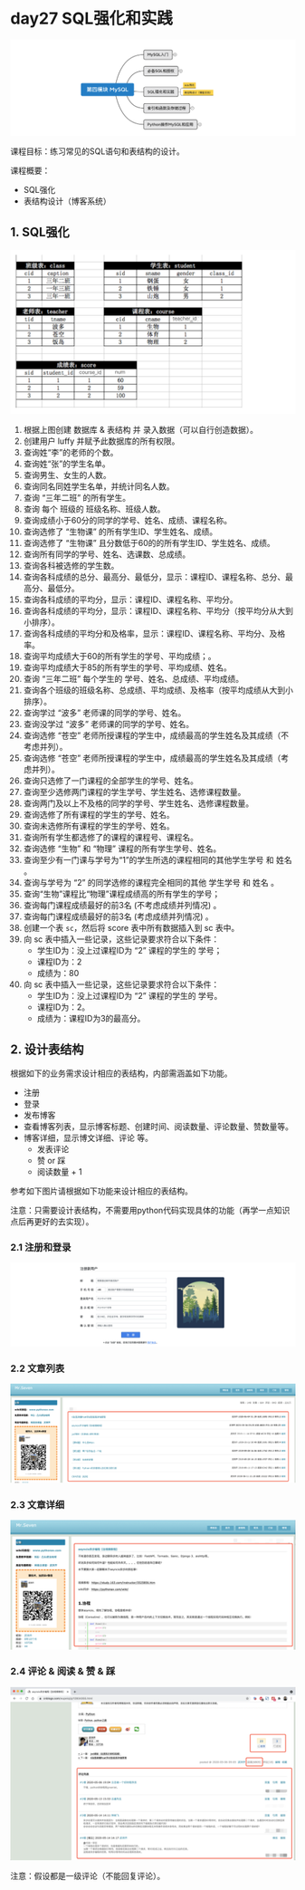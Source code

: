 # day27 SQL强化和实践

![image-20210531085557128](assets/image-20210531085557128.png)

课程目标：练习常见的SQL语句和表结构的设计。

课程概要：

- SQL强化
- 表结构设计（博客系统）



## 1. SQL强化

![image-20210531123055185](assets/image-20210531123055185.png)

1. 根据上图创建  数据库 & 表结构 并 录入数据（可以自行创造数据）。
2. 创建用户 luffy 并赋予此数据库的所有权限。
3. 查询姓“李”的老师的个数。
4. 查询姓“张”的学生名单。
5. 查询男生、女生的人数。
6. 查询同名同姓学生名单，并统计同名人数。
7. 查询 “三年二班” 的所有学生。
8. 查询 每个 班级的 班级名称、班级人数。
9. 查询成绩小于60分的同学的学号、姓名、成绩、课程名称。
10. 查询选修了 “生物课” 的所有学生ID、学生姓名、成绩。
11. 查询选修了 “生物课” 且分数低于60的的所有学生ID、学生姓名、成绩。
12. 查询所有同学的学号、姓名、选课数、总成绩。
13. 查询各科被选修的学生数。
14. 查询各科成绩的总分、最高分、最低分，显示：课程ID、课程名称、总分、最高分、最低分。
15. 查询各科成绩的平均分，显示：课程ID、课程名称、平均分。
16. 查询各科成绩的平均分，显示：课程ID、课程名称、平均分（按平均分从大到小排序）。
17. 查询各科成绩的平均分和及格率，显示：课程ID、课程名称、平均分、及格率。
18. 查询平均成绩大于60的所有学生的学号、平均成绩；。
19. 查询平均成绩大于85的所有学生的学号、平均成绩、姓名。
20. 查询 “三年二班”  每个学生的 学号、姓名、总成绩、平均成绩。
21. 查询各个班级的班级名称、总成绩、平均成绩、及格率（按平均成绩从大到小排序）。
22. 查询学过 “波多” 老师课的同学的学号、姓名。
23. 查询没学过 “波多” 老师课的同学的学号、姓名。
24. 查询选修 “苍空” 老师所授课程的学生中，成绩最高的学生姓名及其成绩（不考虑并列）。
25. 查询选修 “苍空” 老师所授课程的学生中，成绩最高的学生姓名及其成绩（考虑并列）。
26. 查询只选修了一门课程的全部学生的学号、姓名。
27. 查询至少选修两门课程的学生学号、学生姓名、选修课程数量。
28. 查询两门及以上不及格的同学的学号、学生姓名、选修课程数量。
29. 查询选修了所有课程的学生的学号、姓名。
30. 查询未选修所有课程的学生的学号、姓名。
31. 查询所有学生都选修了的课程的课程号、课程名。
32. 查询选修 “生物” 和 “物理” 课程的所有学生学号、姓名。
33. 查询至少有一门课与学号为“1”的学生所选的课程相同的其他学生学号 和 姓名 。
34. 查询与学号为 “2” 的同学选修的课程完全相同的其他 学生学号 和 姓名 。
35. 查询“生物”课程比“物理”课程成绩高的所有学生的学号；
36. 查询每门课程成绩最好的前3名 (不考虑成绩并列情况) 。
37. 查询每门课程成绩最好的前3名 (考虑成绩并列情况) 。
38. 创建一个表 `sc`，然后将 score 表中所有数据插入到 sc 表中。
39. 向 sc 表中插入一些记录，这些记录要求符合以下条件：
    - 学生ID为：没上过课程ID为 “2” 课程的学生的 学号；
    - 课程ID为：2
    - 成绩为：80
40. 向 sc 表中插入一些记录，这些记录要求符合以下条件：
    - 学生ID为：没上过课程ID为 “2” 课程的学生的 学号。
    - 课程ID为：2。
    - 成绩为：课程ID为3的最高分。





## 2. 设计表结构

根据如下的业务需求设计相应的表结构，内部需涵盖如下功能。

- 注册
- 登录
- 发布博客
- 查看博客列表，显示博客标题、创建时间、阅读数量、评论数量、赞数量等。
- 博客详细，显示博文详细、评论 等。
  - 发表评论
  - 赞 or 踩
  - 阅读数量 + 1

参考如下图片请根据如下功能来设计相应的表结构。



注意：只需要设计表结构，不需要用python代码实现具体的功能（再学一点知识点后再更好的去实现）。



### 2.1 注册和登录

![image-20210520204812764](assets/image-20210520204812764.png)

### 2.2 文章列表

![image-20210520204735867](assets/image-20210520204735867.png)



### 2.3 文章详细

![image-20210520205148509](assets/image-20210520205148509.png)



### 2.4 评论 & 阅读 & 赞 & 踩

![image-20210520205332907](assets/image-20210520205332907.png)

注意：假设都是一级评论（不能回复评论）。









